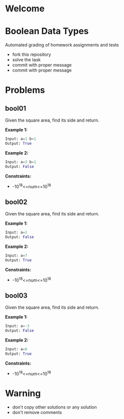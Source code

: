 # Welcome
# Boolean Data Types

Automated grading of homework assignments and tests
- fork this repository
- solve the task
- commit with proper message
- commit with proper message

# Problems
## bool01

  Given the square area, find its side and return.

**Example 1:**

```Python
Input: a=1 b=1
Output: True

```

**Example 2:**

```Python
Input: a=3 b=1
Output: False

```

**Constraints:**
- -10<sup>18</sup><=num<=10<sup>18</sup>

## bool02

  Given the square area, find its side and return.

**Example 1:**

```Python
Input: a=1
Output: False

```

**Example 2:**

```Python
Input: a=7
Output: True

```

**Constraints:**
- -10<sup>18</sup><=num<=10<sup>18</sup>

## bool03

  Given the square area, find its side and return.

**Example 1:**

```Python
Input: a=-3
Output: False

```

**Example 2:**

```Python
Input: a=8
Output: True

```

**Constraints:**
- -10<sup>18</sup><=num<=10<sup>18</sup>


# Warning
- don't copy other solutions or any solution
- don't remove comments